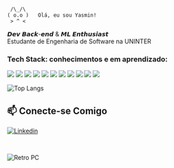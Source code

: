      /\_/\  
    ( o.o )   Olá, eu sou Yasmin!
     > ^ <

𝘿𝙚𝙫 𝘽𝙖𝙘𝙠-𝙚𝙣𝙙 & 𝙈𝙇 𝙀𝙣𝙩𝙝𝙪𝙨𝙞𝙖𝙨𝙩  
Estudante de Engenharia de Software na UNINTER  

### Tech Stack: conhecimentos e em aprendizado:
<img src="https://img.shields.io/badge/C%23-239120?style=for-the-badge&logo=c-sharp&logoColor=white" />  <img src="https://img.shields.io/badge/Python-3776AB?style=for-the-badge&logo=python&logoColor=white" /> <img src="https://img.shields.io/badge/HTML5-E34F26?style=for-the-badge&logo=html5&logoColor=white" /> <img src="https://img.shields.io/badge/CSS-239120?&style=for-the-badge&logo=css3&logoColor=white" /> <img src="https://img.shields.io/badge/.NET-5C2D91?style=for-the-badge&logo=.net&logoColor=white" /> <img src="https://img.shields.io/badge/JavaScript-F7DF1E?style=for-the-badge&logo=javascript&logoColor=black" /> <img src="https://img.shields.io/badge/Java-ED8B00?style=for-the-badge&logo=java&logoColor=white" /> <img src="https://img.shields.io/badge/MySQL-00000F?style=for-the-badge&logo=mysql&logoColor=white" /> <img src="https://img.shields.io/badge/Spring-6DB33F?style=for-the-badge&logo=spring&logoColor=white" /> <img src="https://img.shields.io/badge/Docker-2496ED?style=for-the-badge&logo=docker&logoColor=white" /> <img src="https://img.shields.io/badge/Git-E34F26?style=for-the-badge&logo=git&logoColor=white" />

![Top Langs](https://github-readme-stats.vercel.app/api/top-langs/?username=hi-myn&hide_progress=true&theme=gruvbox_light )
<!--layout=donut
<img height="180em" src="https://github-readme-stats.vercel.app/api/top-langs/?username=hi-myn&layout=compact&langs_count=6&theme=radical"/>-->

## 📫 Conecte-se Comigo  
[![Linkedin](https://img.shields.io/badge/LinkedIn-0077B5?style=for-the-badge&logo=linkedin&logoColor=white)](https://www.linkedin.com/in/gon%C3%A7alves-yasmin/)

<br>

![Retro PC](https://media.giphy.com/media/3o7abKhOpu0NwenH3O/giphy.gif)
